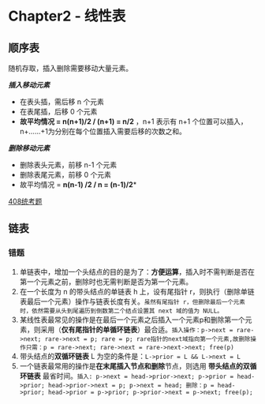 # Chapter2 - 线性表

## 顺序表

随机存取，插入删除需要移动大量元素。

***插入移动元素***

- 在表头插，需后移 n 个元素
- 在表尾插，后移 0 个元素
- **故平均情况 = n(n+1)/2 / (n+1) = n/2** ，n+1 表示有 n+1 个位置可以插入，n+……+1为分别在每个位置插入需要后移的次数之和。

***删除移动元素***

- 删除表头元素，前移 n-1 个元素
- 删除表尾元素，前移 0 个元素
- 故平均情况 = **n(n-1) /2 / n = (n-1)/2***

[408统考题](../assets/线性表/顺序表算法.md)

## 链表

### 错题

1. 单链表中，增加一个头结点的目的是为了：**方便运算**，插入时不需判断是否在第一个元素之前，删除时也无需判断是否为第一个元素。
2. 在一个长度为 n 的带头结点的单链表 h 上，设有尾指针 r，则执行（删除单链表最后一个元素）操作与链表长度有关。`虽然有尾指针 r，但删除最后一个元素时，依然需要从头到尾遍历到倒数第二个结点设置其 next 域的值为 NULL。`
3. 某线性表最常见的操作是在最后一个元素之后插入一个元素p和删除第一个元素，则采用（**仅有尾指针的单循环链表**）最合适。`插入操作：p->next = rare->next; rare->next = p; rare = p; rare指针的next域指向第一个元素,故删除操作只需：p = rare->next; rare->next = rare->next->next; free(p)`
4. 带头结点的**双循环链表** L 为空的条件是：`L->prior = L && L->next = L`
5. 一个链表最常用的操作是**在末尾插入节点和删除**节点，则选用 **带头结点的双循环链表** 最省时间。`插入: p->next = head->prior->next; p->prior = head->prior; head->prior->next = p; p->next = head; 删除：p = head->prior; head->prior = p->prior; p->prior->next = p->next; free(p); `